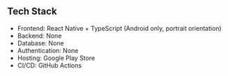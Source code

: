 ## Tech Stack
- Frontend: React Native + TypeScript (Android only, portrait orientation)
- Backend: None
- Database: None
- Authentication: None
- Hosting: Google Play Store
- CI/CD: GitHub Actions